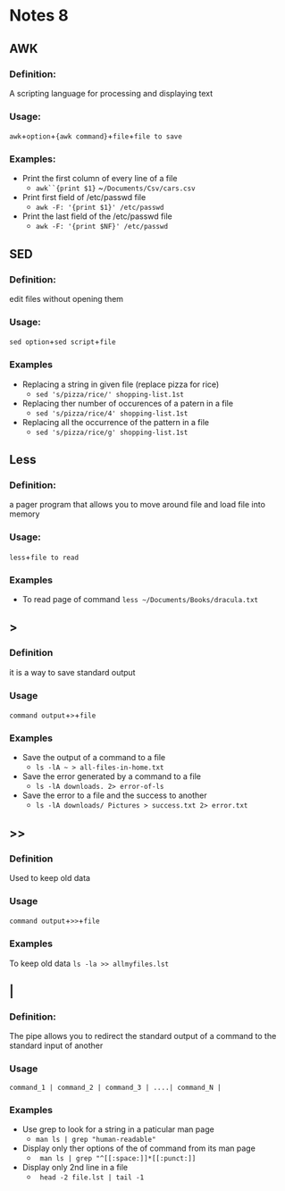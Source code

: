 # Notes 8 



## AWK
### Definition: 
A scripting language for processing and displaying text 
### Usage:
`awk`+`option`+`{awk command}`+`file`+`file to save `
### Examples:
* Print the first column of every line of a file 
  * `awk``{print $1}` ~`/Documents/Csv/cars.csv`
* Print first field of /etc/passwd file
    * `awk -F: '{print $1}' /etc/passwd `
* Print the last field of the /etc/passwd file
    * `awk -F: '{print $NF}' /etc/passwd `

## SED
### Definition:
edit files without opening them

### Usage:
`sed option`+`sed script`+`file`

### Examples
* Replacing a string in given file (replace pizza for rice)
  * `sed 's/pizza/rice/' shopping-list.1st`
* Replacing ther number of occurences of a patern in a file 
  * `sed 's/pizza/rice/4' shopping-list.1st`
* Replacing all the occurrence of the pattern in a file 
  * `sed 's/pizza/rice/g' shopping-list.1st`

## Less
### Definition:
a pager program that allows you to move around file and load file into memory
### Usage:
`less`+`file to read`
### Examples
* To read page of command
`less ~/Documents/Books/dracula.txt`



## >
### Definition
it is a way to save standard output
### Usage
`command output`+`>`+`file`
### Examples
* Save the output of a command to a file
  * `ls -lA ~ > all-files-in-home.txt`
* Save the error generated by a command to a file 
  * `ls -lA downloads. 2> error-of-ls`
* Save the error to a file and the success to another
  * `ls -lA downloads/ Pictures > success.txt 2> error.txt`


## >>
### Definition
Used to keep old data 
### Usage
`command output`+`>>`+`file`
### Examples
To keep old data 
`ls -la >> allmyfiles.lst`

## |
### Definition:
The pipe allows you to redirect the standard output of a command to the standard input of another
### Usage
`command_1 | command_2 | command_3 | ....| command_N |`
### Examples
* Use grep to look for a string in a paticular man page 
  * `man ls | grep "human-readable"`
* Display only ther options of the of command from its man page 
  * ` man ls | grep "^[[:space:]]*[[:punct:]]`
* Display only 2nd line in a file 
  * ` head -2 file.lst | tail -1`

